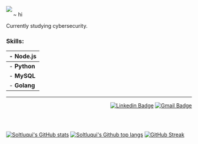 <img align="left" src="https://images.vexels.com/media/users/3/260938/isolated/lists/fb69cbfbe9d5be3a276c4b5d7f97074e-blue-raven-bird.png">


~ hi

Currently studying cybersecurity.
### Skills:
| - **Node.js**   |
| --------        | 
|- **Python**     |
|- **MySQL**      |
|- **Golang**     |
_____________________________________________
<div align="right">
 
[![Linkedin Badge](https://img.shields.io/badge/-LinkedIn-blue?style=flat-square&logo=Linkedin&logoColor=white&link=https://www.linkedin.com/in/soltluq/)](https://www.linkedin.com/in/soltluq/)
[![Gmail Badge](https://img.shields.io/badge/-Gmail-d14836?style=flat-square&logo=Gmail&logoColor=white&link=mail@ysoltluquiluizfernando@gmail.com)](mailto:mail@ysoltluquiluizfernando@gmail.com)
</div>

<br/><br/>

<div align="left">
 
[![Soltluqui's GitHub stats](https://github-readme-stats.vercel.app/api?username=Soltluqui&show_icons=true&theme=transparent&hide_title=true&card_width=500&card_height=200)](https://github.com/anuraghazra/github-readme-stats)
[![Soltluqui's Github top langs](https://github-readme-stats.vercel.app/api/top-langs?username=Soltluqui&langs_count=10&show_icons=true&layout=normal&theme=transparent&hide_title=true&card_width=500&card_height=200)](https://github.com/anuraghazra/github-readme-stats)
[![GitHub Streak](https://github-readme-streak-stats.herokuapp.com?user=Soltluqui&theme=transparent&card_width=500&card_height=200)](https://git.io/streak-stats)
</div>

